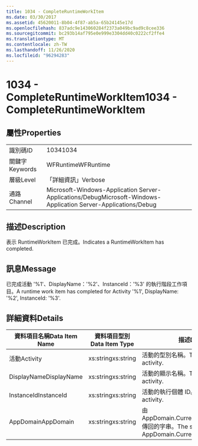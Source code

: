 ```yaml
---
title: 1034 - CompleteRuntimeWorkItem
ms.date: 03/30/2017
ms.assetid: 45620011-8b04-4f87-ab5a-65b24145e17d
ms.openlocfilehash: 837adc9e143060284f2373a049bc9ad9c8cee336
ms.sourcegitcommit: bc293b14af795e0e999e3304dd40c0222cf2ffe4
ms.translationtype: MT
ms.contentlocale: zh-TW
ms.lasthandoff: 11/26/2020
ms.locfileid: "96294283"
---
```

# <a name="1034---completeruntimeworkitem"></a><span data-ttu-id="0038c-102">1034 - CompleteRuntimeWorkItem</span><span class="sxs-lookup"><span data-stu-id="0038c-102">1034 - CompleteRuntimeWorkItem</span></span>

## <a name="properties"></a><span data-ttu-id="0038c-103">屬性</span><span class="sxs-lookup"><span data-stu-id="0038c-103">Properties</span></span>  
  
|||  
|-|-|  
|<span data-ttu-id="0038c-104">識別碼</span><span class="sxs-lookup"><span data-stu-id="0038c-104">ID</span></span>|<span data-ttu-id="0038c-105">1034</span><span class="sxs-lookup"><span data-stu-id="0038c-105">1034</span></span>|  
|<span data-ttu-id="0038c-106">關鍵字</span><span class="sxs-lookup"><span data-stu-id="0038c-106">Keywords</span></span>|<span data-ttu-id="0038c-107">WFRuntime</span><span class="sxs-lookup"><span data-stu-id="0038c-107">WFRuntime</span></span>|  
|<span data-ttu-id="0038c-108">層級</span><span class="sxs-lookup"><span data-stu-id="0038c-108">Level</span></span>|<span data-ttu-id="0038c-109">「詳細資訊」</span><span class="sxs-lookup"><span data-stu-id="0038c-109">Verbose</span></span>|  
|<span data-ttu-id="0038c-110">通路</span><span class="sxs-lookup"><span data-stu-id="0038c-110">Channel</span></span>|<span data-ttu-id="0038c-111">Microsoft-Windows-Application Server-Applications/Debug</span><span class="sxs-lookup"><span data-stu-id="0038c-111">Microsoft-Windows-Application Server-Applications/Debug</span></span>|  
  
## <a name="description"></a><span data-ttu-id="0038c-112">描述</span><span class="sxs-lookup"><span data-stu-id="0038c-112">Description</span></span>  

 <span data-ttu-id="0038c-113">表示 RuntimeWorkItem 已完成。</span><span class="sxs-lookup"><span data-stu-id="0038c-113">Indicates a RuntimeWorkItem has completed.</span></span>  
  
## <a name="message"></a><span data-ttu-id="0038c-114">訊息</span><span class="sxs-lookup"><span data-stu-id="0038c-114">Message</span></span>  

 <span data-ttu-id="0038c-115">已完成活動 '%1'、DisplayName：'%2'、InstanceId：'%3' 的執行階段工作項目。</span><span class="sxs-lookup"><span data-stu-id="0038c-115">A runtime work item has completed for Activity '%1', DisplayName: '%2', InstanceId: '%3'.</span></span>  
  
## <a name="details"></a><span data-ttu-id="0038c-116">詳細資料</span><span class="sxs-lookup"><span data-stu-id="0038c-116">Details</span></span>  
  
|<span data-ttu-id="0038c-117">資料項目名稱</span><span class="sxs-lookup"><span data-stu-id="0038c-117">Data Item Name</span></span>|<span data-ttu-id="0038c-118">資料項目型別</span><span class="sxs-lookup"><span data-stu-id="0038c-118">Data Item Type</span></span>|<span data-ttu-id="0038c-119">描述</span><span class="sxs-lookup"><span data-stu-id="0038c-119">Description</span></span>|  
|--------------------|--------------------|-----------------|  
|<span data-ttu-id="0038c-120">活動</span><span class="sxs-lookup"><span data-stu-id="0038c-120">Activity</span></span>|<span data-ttu-id="0038c-121">xs:string</span><span class="sxs-lookup"><span data-stu-id="0038c-121">xs:string</span></span>|<span data-ttu-id="0038c-122">活動的型別名稱。</span><span class="sxs-lookup"><span data-stu-id="0038c-122">The type name of the activity.</span></span>|  
|<span data-ttu-id="0038c-123">DisplayName</span><span class="sxs-lookup"><span data-stu-id="0038c-123">DisplayName</span></span>|<span data-ttu-id="0038c-124">xs:string</span><span class="sxs-lookup"><span data-stu-id="0038c-124">xs:string</span></span>|<span data-ttu-id="0038c-125">活動的顯示名稱。</span><span class="sxs-lookup"><span data-stu-id="0038c-125">The display name of the activity.</span></span>|  
|<span data-ttu-id="0038c-126">InstanceId</span><span class="sxs-lookup"><span data-stu-id="0038c-126">InstanceId</span></span>|<span data-ttu-id="0038c-127">xs:string</span><span class="sxs-lookup"><span data-stu-id="0038c-127">xs:string</span></span>|<span data-ttu-id="0038c-128">活動的執行個體 ID。</span><span class="sxs-lookup"><span data-stu-id="0038c-128">The instance id of the activity.</span></span>|  
|<span data-ttu-id="0038c-129">AppDomain</span><span class="sxs-lookup"><span data-stu-id="0038c-129">AppDomain</span></span>|<span data-ttu-id="0038c-130">xs:string</span><span class="sxs-lookup"><span data-stu-id="0038c-130">xs:string</span></span>|<span data-ttu-id="0038c-131">由 AppDomain.CurrentDomain.FriendlyName 傳回的字串。</span><span class="sxs-lookup"><span data-stu-id="0038c-131">The string returned by AppDomain.CurrentDomain.FriendlyName.</span></span>|

